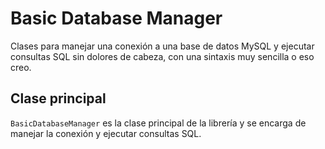 # Basic Database Manager

Clases para manejar una conexión a una base de datos MySQL y ejecutar consultas SQL sin dolores de cabeza, con una
sintaxis muy sencilla o eso creo.

## Clase principal

`BasicDatabaseManager` es la clase principal de la librería y se encarga de manejar la conexión y ejecutar consultas
SQL.